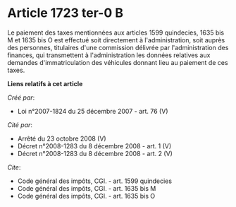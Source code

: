 # Article 1723 ter-0 B

Le paiement des taxes mentionnées aux articles 1599 quindecies, 1635 bis M et 1635 bis O est effectué soit directement à
l'administration, soit auprès des personnes, titulaires d'une commission délivrée par l'administration des finances, qui
transmettent à l'administration les données relatives aux demandes d'immatriculation des véhicules donnant lieu au paiement
de ces taxes.

**Liens relatifs à cet article**

_Créé par_:

  - Loi n°2007-1824 du 25 décembre 2007 - art. 76 (V)

_Cité par_:

  - Arrêté du 23 octobre 2008 (V)
  - Décret n°2008-1283 du 8 décembre 2008 - art. 1 (V)
  - Décret n°2008-1283 du 8 décembre 2008 - art. 2 (V)

_Cite_:

  - Code général des impôts, CGI. - art. 1599 quindecies
  - Code général des impôts, CGI. - art. 1635 bis M
  - Code général des impôts, CGI. - art. 1635 bis O
